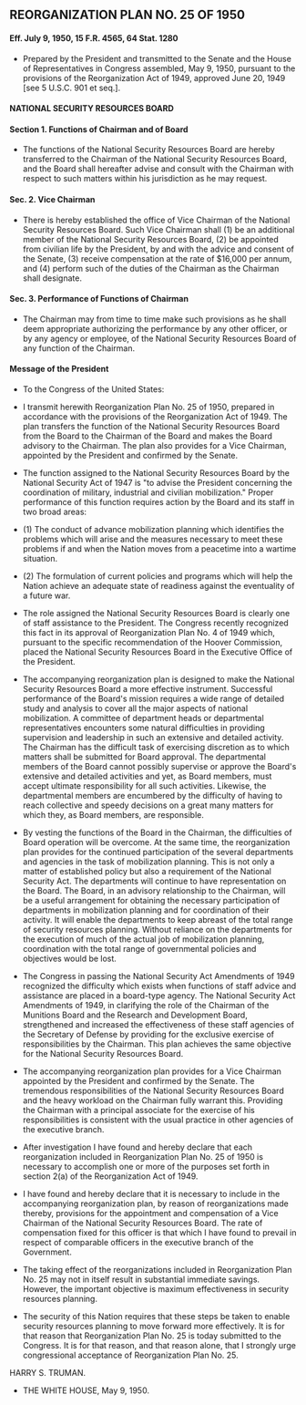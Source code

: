 ## **REORGANIZATION PLAN NO. 25 OF 1950**
#### Eff. July 9, 1950, 15 F.R. 4565, 64 Stat. 1280
* Prepared by the President and transmitted to the Senate and the House of Representatives in Congress assembled, May 9, 1950, pursuant to the provisions of the Reorganization Act of 1949, approved June 20, 1949 [see 5 U.S.C. 901 et seq.].

#### NATIONAL SECURITY RESOURCES BOARD
#### Section 1. Functions of Chairman and of Board
* The functions of the National Security Resources Board are hereby transferred to the Chairman of the National Security Resources Board, and the Board shall hereafter advise and consult with the Chairman with respect to such matters within his jurisdiction as he may request.

#### Sec. 2. Vice Chairman
* There is hereby established the office of Vice Chairman of the National Security Resources Board. Such Vice Chairman shall (1) be an additional member of the National Security Resources Board, (2) be appointed from civilian life by the President, by and with the advice and consent of the Senate, (3) receive compensation at the rate of $16,000 per annum, and (4) perform such of the duties of the Chairman as the Chairman shall designate.

#### Sec. 3. Performance of Functions of Chairman
* The Chairman may from time to time make such provisions as he shall deem appropriate authorizing the performance by any other officer, or by any agency or employee, of the National Security Resources Board of any function of the Chairman.

#### Message of the President
* To the Congress of the United States:

* I transmit herewith Reorganization Plan No. 25 of 1950, prepared in accordance with the provisions of the Reorganization Act of 1949. The plan transfers the function of the National Security Resources Board from the Board to the Chairman of the Board and makes the Board advisory to the Chairman. The plan also provides for a Vice Chairman, appointed by the President and confirmed by the Senate.

* The function assigned to the National Security Resources Board by the National Security Act of 1947 is "to advise the President concerning the coordination of military, industrial and civilian mobilization." Proper performance of this function requires action by the Board and its staff in two broad areas:

* (1) The conduct of advance mobilization planning which identifies the problems which will arise and the measures necessary to meet these problems if and when the Nation moves from a peacetime into a wartime situation.

* (2) The formulation of current policies and programs which will help the Nation achieve an adequate state of readiness against the eventuality of a future war.

* The role assigned the National Security Resources Board is clearly one of staff assistance to the President. The Congress recently recognized this fact in its approval of Reorganization Plan No. 4 of 1949 which, pursuant to the specific recommendation of the Hoover Commission, placed the National Security Resources Board in the Executive Office of the President.

* The accompanying reorganization plan is designed to make the National Security Resources Board a more effective instrument. Successful performance of the Board's mission requires a wide range of detailed study and analysis to cover all the major aspects of national mobilization. A committee of department heads or departmental representatives encounters some natural difficulties in providing supervision and leadership in such an extensive and detailed activity. The Chairman has the difficult task of exercising discretion as to which matters shall be submitted for Board approval. The departmental members of the Board cannot possibly supervise or approve the Board's extensive and detailed activities and yet, as Board members, must accept ultimate responsibility for all such activities. Likewise, the departmental members are encumbered by the difficulty of having to reach collective and speedy decisions on a great many matters for which they, as Board members, are responsible.

* By vesting the functions of the Board in the Chairman, the difficulties of Board operation will be overcome. At the same time, the reorganization plan provides for the continued participation of the several departments and agencies in the task of mobilization planning. This is not only a matter of established policy but also a requirement of the National Security Act. The departments will continue to have representation on the Board. The Board, in an advisory relationship to the Chairman, will be a useful arrangement for obtaining the necessary participation of departments in mobilization planning and for coordination of their activity. It will enable the departments to keep abreast of the total range of security resources planning. Without reliance on the departments for the execution of much of the actual job of mobilization planning, coordination with the total range of governmental policies and objectives would be lost.

* The Congress in passing the National Security Act Amendments of 1949 recognized the difficulty which exists when functions of staff advice and assistance are placed in a board-type agency. The National Security Act Amendments of 1949, in clarifying the role of the Chairman of the Munitions Board and the Research and Development Board, strengthened and increased the effectiveness of these staff agencies of the Secretary of Defense by providing for the exclusive exercise of responsibilities by the Chairman. This plan achieves the same objective for the National Security Resources Board.

* The accompanying reorganization plan provides for a Vice Chairman appointed by the President and confirmed by the Senate. The tremendous responsibilities of the National Security Resources Board and the heavy workload on the Chairman fully warrant this. Providing the Chairman with a principal associate for the exercise of his responsibilities is consistent with the usual practice in other agencies of the executive branch.

* After investigation I have found and hereby declare that each reorganization included in Reorganization Plan No. 25 of 1950 is necessary to accomplish one or more of the purposes set forth in section 2(a) of the Reorganization Act of 1949.

* I have found and hereby declare that it is necessary to include in the accompanying reorganization plan, by reason of reorganizations made thereby, provisions for the appointment and compensation of a Vice Chairman of the National Security Resources Board. The rate of compensation fixed for this officer is that which I have found to prevail in respect of comparable officers in the executive branch of the Government.

* The taking effect of the reorganizations included in Reorganization Plan No. 25 may not in itself result in substantial immediate savings. However, the important objective is maximum effectiveness in security resources planning.

* The security of this Nation requires that these steps be taken to enable security resources planning to move forward more effectively. It is for that reason that Reorganization Plan No. 25 is today submitted to the Congress. It is for that reason, and that reason alone, that I strongly urge congressional acceptance of Reorganization Plan No. 25.

HARRY S. TRUMAN.&nbsp;&nbsp;&nbsp;&nbsp;&nbsp;&nbsp;


* THE WHITE HOUSE, May 9, 1950.